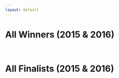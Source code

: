```yaml
---
layout: default
---
```


# All Winners (2015 & 2016)

<div id="random_winners"></div>
<br>

# All Finalists (2015 & 2016)


<div id="random_finalists"></div>

